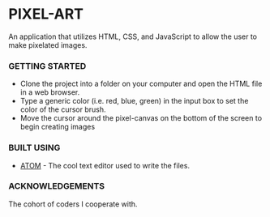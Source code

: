 # PIXEL-ART
An application that utilizes HTML, CSS, and JavaScript to allow the user to make pixelated images.

### GETTING STARTED
* Clone the project into a folder on your computer and open the HTML file in a web browser. 
* Type a generic color (i.e. red, blue, green) in the input box to set the color of the cursor brush.
* Move the cursor around the pixel-canvas on the bottom of the screen to begin creating images

### BUILT USING
* [ATOM](https://atom.io) - The cool text editor used to write the files.

### ACKNOWLEDGEMENTS
The cohort of coders I cooperate with.


